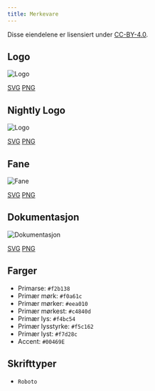 ```yaml
---
title: Merkevare
---
```


Disse eiendelene er lisensiert under [CC-BY-4.0](https://github.com/LinwoodCloud/Butterfly/blob/develop/BRANDING_LICENSE).

## Logo

![Logo](/img/logo.svg)

[SVG](/img/logo.svg) [PNG](/img/logo.png)

## Nightly Logo

![Logo](/img/nightly.svg)

[SVG](/img/nightly.svg) [PNG](/img/nightly.png)

## Fane

![Fane](/img/banner.svg)

[SVG](/img/banner.svg) [PNG](/img/banner.png)

## Dokumentasjon

![Dokumentasjon](/img/docs.svg)

[SVG](/img/docs.svg) [PNG](/img/docs.png)

## Farger

* Primarse: `#f2b138`
* Primær mørk: `#f0a61c`
* Primær mørker: `#eea010`
* Primær mørkest: `#c4840d`
* Primær lys: `#f4bc54`
* Primær lysstyrke: `#f5c162`
* Primær lyst: `#f7d28c`
* Accent: `#00469E`

## Skrifttyper

* `Roboto`

